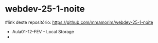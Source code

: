 # webdev-25-1-noite

#link deste repositório: https://github.com/mmamorim/webdev-25-1-noite

* Aula01-12-FEV - Local Storage
* 